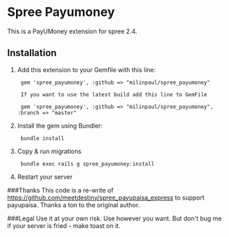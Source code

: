 # Spree Payumoney

This is a PayUMoney extension for spree 2.4.


## Installation

1. Add this extension to your Gemfile with this line:

        gem 'spree_payumoney', :github => "milinpaul/spree_payumoney"

        If you want to use the latest build add this line to GemFile

        gem 'spree_payumoney', :github => "milinpaul/spree_payumoney", :branch => "master"


2. Install the gem using Bundler:

        bundle install

3. Copy & run migrations

        bundle exec rails g spree_payumoney:install

4. Restart your server


###Thanks 
This code is a re-write of https://github.com/meetdestiny/spree_payupaisa_express to support payupaisa. Thanks a ton to the original author.


###Legal 
Use it at  your own risk. Use however you want. But don't bug me if your server is fried - make toast on it.  
